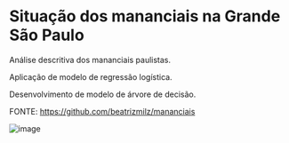 # Situação dos mananciais na Grande São Paulo

Análise descritiva dos mananciais paulistas.

Aplicação de modelo de regressão logística.

Desenvolvimento de modelo de árvore de decisão.

FONTE: https://github.com/beatrizmilz/mananciais

![image](https://user-images.githubusercontent.com/72235256/131411903-93773598-a381-47a9-8f02-deff3c7e48b4.png)
